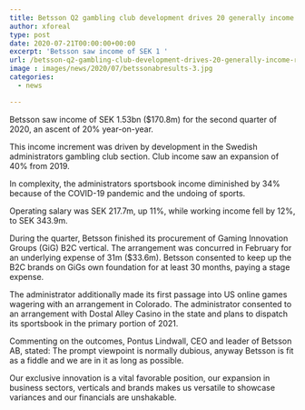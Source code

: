 ```yaml
---
title: Betsson Q2 gambling club development drives 20 generally income rise
author: xforeal 
type: post
date: 2020-07-21T00:00:00+00:00
excerpt: 'Betsson saw income of SEK 1 '
url: /betsson-q2-gambling-club-development-drives-20-generally-income-rise/
image : images/news/2020/07/betssonabresults-3.jpg
categories:
  - news

---
```

Betsson saw income of SEK 1.53bn ($170.8m) for the second quarter of 2020, an ascent of 20&percnt; year-on-year. 

This income increment was driven by development in the Swedish administrators gambling club section. Club income saw an expansion of 40&percnt; from 2019. 

In complexity, the administrators sportsbook income diminished by 34&percnt; because of the COVID-19 pandemic and the undoing of sports. 

Operating salary was SEK 217.7m, up 11&percnt;, while working income fell by 12&percnt;, to SEK 343.9m. 

During the quarter, Betsson finished its procurement of Gaming Innovation Groups (GiG) B2C vertical. The arrangement was concurred in February for an underlying expense of 31m ($33.6m). Betsson consented to keep up the B2C brands on GiGs own foundation for at least 30 months, paying a stage expense. 

The administrator additionally made its first passage into US online games wagering with an arrangement in Colorado. The administrator consented to an arrangement with Dostal Alley Casino in the state and plans to dispatch its sportsbook in the primary portion of 2021. 

Commenting on the outcomes, Pontus Lindwall, CEO and leader of Betsson AB, stated: The prompt viewpoint is normally dubious, anyway Betsson is fit as a fiddle and we are in it as long as possible. 

Our exclusive innovation is a vital favorable position, our expansion in business sectors, verticals and brands makes us versatile to showcase variances and our financials are unshakable.